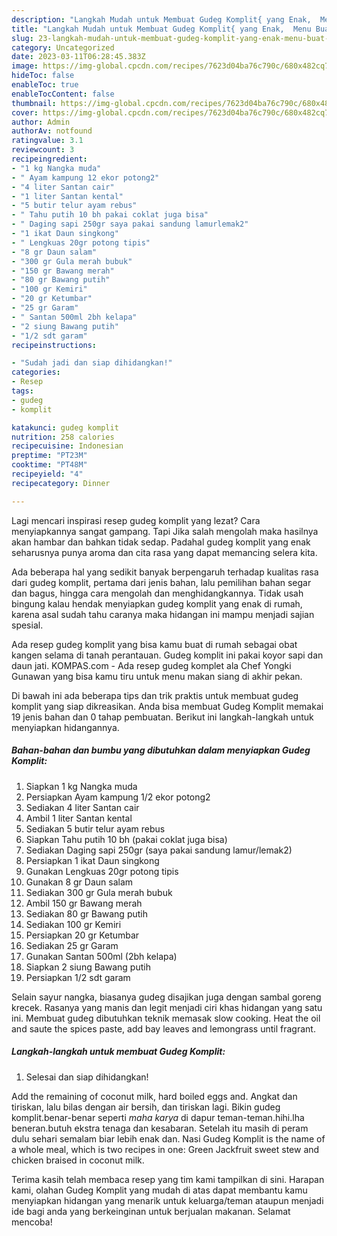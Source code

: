```yaml
---
description: "Langkah Mudah untuk Membuat Gudeg Komplit{ yang Enak,  Menu Buat lebaran"
title: "Langkah Mudah untuk Membuat Gudeg Komplit{ yang Enak,  Menu Buat lebaran"
slug: 23-langkah-mudah-untuk-membuat-gudeg-komplit-yang-enak-menu-buat-lebaran
category: Uncategorized
date: 2023-03-11T06:28:45.383Z
image: https://img-global.cpcdn.com/recipes/7623d04ba76c790c/680x482cq70/gudeg-komplit-foto-resep-utama.jpg
hideToc: false
enableToc: true
enableTocContent: false
thumbnail: https://img-global.cpcdn.com/recipes/7623d04ba76c790c/680x482cq70/gudeg-komplit-foto-resep-utama.jpg
cover: https://img-global.cpcdn.com/recipes/7623d04ba76c790c/680x482cq70/gudeg-komplit-foto-resep-utama.jpg
author: Admin
authorAv: notfound
ratingvalue: 3.1
reviewcount: 3
recipeingredient:
- "1 kg Nangka muda"
- " Ayam kampung 12 ekor potong2"
- "4 liter Santan cair"
- "1 liter Santan kental"
- "5 butir telur ayam rebus"
- " Tahu putih 10 bh pakai coklat juga bisa"
- " Daging sapi 250gr saya pakai sandung lamurlemak2"
- "1 ikat Daun singkong"
- " Lengkuas 20gr potong tipis"
- "8 gr Daun salam"
- "300 gr Gula merah bubuk"
- "150 gr Bawang merah"
- "80 gr Bawang putih"
- "100 gr Kemiri"
- "20 gr Ketumbar"
- "25 gr Garam"
- " Santan 500ml 2bh kelapa"
- "2 siung Bawang putih"
- "1/2 sdt garam"
recipeinstructions:

- "Sudah jadi dan siap dihidangkan!"
categories:
- Resep
tags:
- gudeg
- komplit

katakunci: gudeg komplit 
nutrition: 258 calories
recipecuisine: Indonesian
preptime: "PT23M"
cooktime: "PT48M"
recipeyield: "4"
recipecategory: Dinner

---
```



Lagi mencari inspirasi resep gudeg komplit yang lezat? Cara menyiapkannya sangat gampang. Tapi Jika salah mengolah maka hasilnya akan hambar dan bahkan tidak sedap. Padahal gudeg komplit yang enak seharusnya punya aroma dan cita rasa yang dapat memancing selera kita.


Ada beberapa hal yang sedikit banyak berpengaruh terhadap kualitas rasa dari gudeg komplit, pertama dari jenis bahan, lalu pemilihan bahan segar dan bagus, hingga cara mengolah dan menghidangkannya. Tidak usah bingung kalau hendak menyiapkan gudeg komplit yang enak di rumah, karena asal sudah tahu caranya maka hidangan ini mampu menjadi sajian spesial.

Ada resep gudeg komplit yang bisa kamu buat di rumah sebagai obat kangen selama di tanah perantauan. Gudeg komplit ini pakai koyor sapi dan daun jati. KOMPAS.com - Ada resep gudeg komplet ala Chef Yongki Gunawan yang bisa kamu tiru untuk menu makan siang di akhir pekan.


Di bawah ini ada beberapa tips dan trik praktis untuk membuat gudeg komplit yang siap dikreasikan. Anda bisa membuat Gudeg Komplit memakai 19 jenis bahan dan 0 tahap pembuatan. Berikut ini langkah-langkah untuk menyiapkan hidangannya.

<!--inarticleads1-->

##### Bahan-bahan dan bumbu yang dibutuhkan dalam menyiapkan Gudeg Komplit:

1. Siapkan 1 kg Nangka muda
1. Persiapkan  Ayam kampung 1/2 ekor potong2
1. Sediakan 4 liter Santan cair
1. Ambil 1 liter Santan kental
1. Sediakan 5 butir telur ayam rebus
1. Siapkan  Tahu putih 10 bh (pakai coklat juga bisa)
1. Sediakan  Daging sapi 250gr (saya pakai sandung lamur/lemak2)
1. Persiapkan 1 ikat Daun singkong
1. Gunakan  Lengkuas 20gr potong tipis
1. Gunakan 8 gr Daun salam
1. Sediakan 300 gr Gula merah bubuk
1. Ambil 150 gr Bawang merah
1. Sediakan 80 gr Bawang putih
1. Sediakan 100 gr Kemiri
1. Persiapkan 20 gr Ketumbar
1. Sediakan 25 gr Garam
1. Gunakan  Santan 500ml (2bh kelapa)
1. Siapkan 2 siung Bawang putih
1. Persiapkan 1/2 sdt garam


Selain sayur nangka, biasanya gudeg disajikan juga dengan sambal goreng krecek. Rasanya yang manis dan legit menjadi ciri khas hidangan yang satu ini. Membuat gudeg dibutuhkan teknik memasak slow cooking. Heat the oil and saute the spices paste, add bay leaves and lemongrass until fragrant. 

<!--inarticleads2-->

##### Langkah-langkah untuk membuat Gudeg Komplit:


1. Selesai dan siap dihidangkan!

Add the remaining of coconut milk, hard boiled eggs and. Angkat dan tiriskan, lalu bilas dengan air bersih, dan tiriskan lagi. Bikin gudeg komplit.benar-benar seperti *maha karya* di dapur teman-teman.hihi.lha beneran.butuh ekstra tenaga dan kesabaran. Setelah itu masih di peram dulu sehari semalam biar lebih enak dan. Nasi Gudeg Komplit is the name of a whole meal, which is two recipes in one: Green Jackfruit sweet stew and chicken braised in coconut milk. 

Terima kasih telah membaca resep yang tim kami tampilkan di sini. Harapan kami, olahan Gudeg Komplit yang mudah di atas dapat membantu kamu menyiapkan hidangan yang menarik untuk keluarga/teman ataupun menjadi ide bagi anda yang berkeinginan untuk berjualan makanan. Selamat mencoba!
